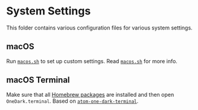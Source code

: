 # System Settings

This folder contains various configuration files for various system settings.

## macOS

Run [`macos.sh`] to set up custom settings. Read [`macos.sh`] for more info.

## macOS Terminal

Make sure that all [Homebrew packages][hbp] are installed and then open
`OneDark.terminal`. Based on [`atom-one-dark-terminal`][aodt].

[aodt]: https://github.com/nathanbuchar/atom-one-dark-terminal "Atom One Dark Terminal"
[hbp]: ../vendor/packages/homebrew/ "Homebrew Packages"
[`macos.sh`]: ./macos.sh "macOS Settings Script"
